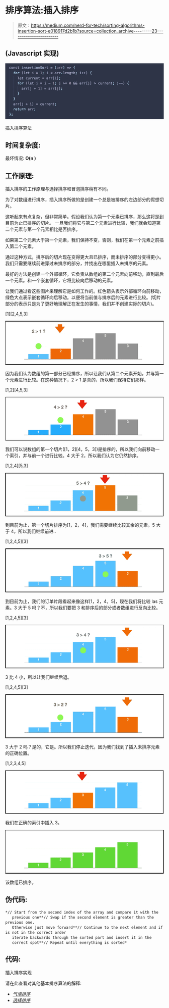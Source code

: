 # 排序算法:插入排序

> 原文：<https://medium.com/nerd-for-tech/sorting-algorithms-insertion-sort-e018917d2b1b?source=collection_archive---------23----------------------->

## (Javascript 实现)

![](img/70658e96ef007ebe65d3d21de1a4dc75.png)

插入排序算法

## 时间复杂度:

最坏情况: **O(n )**

## 工作原理:

插入排序的工作原理与选择排序和冒泡排序稍有不同。

为了对数组进行排序，插入排序所做的是创建一个总是被排序的左边部分的假想切片。

这听起来有点复杂，但非常简单。假设我们认为第一个元素已排序，那么这将是到目前为止已排序的切片。
一旦我们将它与第二个元素进行比较，我们就会知道第二个元素与第一个元素相比是否排序。

如果第二个元素大于第一个元素，我们保持不变，否则，我们在第一个元素之前插入第二个元素。

通过这种方式，排序后的切片现在变得更大且已排序，而未排序的部分变得更小。我们只需要继续前进穿过未排序的部分，并找出在哪里插入未排序的元素。

最好的方法是创建一个外部循环，它负责从数组的第二个元素向前移动，直到最后一个元素。和一个嵌套循环，它将比较向后移动的元素。

让我们通过看这些图片来理解它是如何工作的。红色箭头表示外部循环向前移动，绿色大点表示嵌套循环向后移动。以便将当前值与排序后的元素进行比较。(切片部分的表示只是为了更好地理解正在发生的事情，我们并不创建实际的切片)。

[1][2,4,5,3]

![](img/11501802bb1ab4ff74a8b2046c0515d8.png)

因为我们认为数组的第一部分已经排序，所以让我们从第二个元素开始，并与第一个元素进行比较。在这种情况下，2 > 1 是真的，所以我们保持它们那样。

[1,2][4,5,3]

![](img/ac096f5993d7567bbdef0e42f0b36c57.png)

我们可以说数组的第一个切片([1，2][4，5，3])是排序的，所以我们向前移动一个索引，并与前一个进行比较。4 大于 2，所以我们认为它仍然排序。

[1,2,4][5,3]

![](img/15924b1c98fb6739d7eda999b6c445d0.png)

到目前为止，第一个切片排序为[1，2，4]，我们需要继续比较其余的元素。5 大于 4，所以我们继续前进..

[1,2,4,5][3]

![](img/1966f2d50491b355923938de54c657b2.png)

到目前为止，我们的订单片段看起来像这样[1，2，4，5]，现在我们将比较 las 元素。3 大于 5 吗？不，所以我们要把 3 和排序后的部分或者数组进行反向比较。

[1,2,4,5][3]

![](img/a18a4668fcebb4659c05fff7ef993504.png)

3 比 4 小，所以让我们继续后退。

[1,2,4,5][3]

![](img/59290fdc05065cfeb4b7cf7f5199a100.png)

3 大于 2 吗？是的，它是。所以我们停止迭代，因为我们找到了插入未排序元素的正确位置。

[1,2,3,4,5]

![](img/62a82752a7f24073c846c55be8b49a81.png)

我们在正确的索引中插入 3。

![](img/58e0136f562c6409e7b46ad617370856.png)

该数组已排序。

## 伪代码:

```
*// Start from the second index of the array and compare it with the 
   previous one**// Swap if the second element is greater than the previous one. 
   Otherwise just move forward**// Continue to the next element and if is not in the correct order 
   iterate backwards through the sorted part and insert it in the 
   correct spot**// Repeat until everything is sorted*
```

## 代码:

插入排序实现

请在此查看对其他基本排序算法的解释:

*   [*气泡排序*](https://eduru.medium.com/sorting-algorithms-bubble-sort-a49ab9de1d7f)
*   [*选择排序*](https://eduru.medium.com/sorting-algorithms-selection-sort-e14651a1a262)